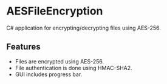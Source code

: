 # AESFileEncryption
C# application for encrypting/decrypting files using AES-256.

## Features
* Files are encrypted using AES-256.
* File authentication is done using HMAC-SHA2.
* GUI includes progress bar.
